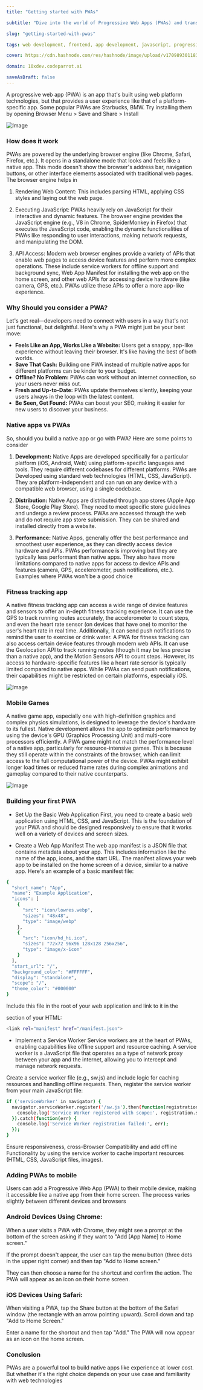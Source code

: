 ```yaml
---
title: "Getting started with PWAs"

subtitle: "Dive into the world of Progressive Web Apps (PWAs) and transform your web development skills. This guide covers the key steps to create fast, engaging, and reliable applications that work like native apps"

slug: "getting-started-with-pwas"

tags: web development, frontend, app development, javascript, progressive web apps, web apps, pwa

cover: https://cdn.hashnode.com/res/hashnode/image/upload/v1709893011830/OqSLFz8m-.avif?auto=format

domain: 10xdev.codeparrot.ai

saveAsDraft: false
---
```


A progressive web app (PWA) is an app that's built using web platform technologies, but that provides a user experience like that of a platform-specific app. Some popular PWAs are Starbucks, BMW.
Try installing them by opening Browser Menu > Save and Share > Install

![Image](https://cdn.hashnode.com/res/hashnode/image/upload/v1709893121859/rX2S_KqJx.avif?auto=format)

### How does it work

PWAs are powered by the underlying browser engine (like Chrome, Safari, Firefox, etc.). It opens in a standalone mode that looks and feels like a native app. This mode doesn't show the browser's address bar, navigation buttons, or other interface elements associated with traditional web pages. The browser engine helps in

1. Rendering Web Content: This includes parsing HTML, applying CSS styles and laying out the web page.

2. Executing JavaScript: PWAs heavily rely on JavaScript for their interactive and dynamic features. The browser engine provides the JavaScript engine (e.g., V8 in Chrome, SpiderMonkey in Firefox) that executes the JavaScript code, enabling the dynamic functionalities of PWAs like responding to user interactions, making network requests, and manipulating the DOM.

3. API Access: Modern web browser engines provide a variety of APIs that enable web pages to access device features and perform more complex operations. These include service workers for offline support and background sync, Web App Manifest for installing the web app on the home screen, and other web APIs for accessing device hardware (like camera, GPS, etc.). PWAs utilize these APIs to offer a more app-like experience.

### Why Should you consider a PWA?

Let's get real—developers need to connect with users in a way that's not just functional, but delightful. Here's why a PWA might just be your best move:

- **Feels Like an App, Works Like a Website:** Users get a snappy, app-like experience without leaving their browser. It's like having the best of both worlds.
- **Save That Cash:** Building one PWA instead of multiple native apps for different platforms can be kinder to your budget.
- **Offline? No Problem:** PWAs can work without an internet connection, so your users never miss out.
- **Fresh and Up-to-Date:** PWAs update themselves silently, keeping your users always in the loop with the latest content.
- **Be Seen, Get Found:** PWAs can boost your SEO, making it easier for new users to discover your business.

### Native apps vs PWAs

So, should you build a native app or go with PWA? Here are some points to consider

1. **Development:** Native Apps are developed specifically for a particular platform (iOS, Android, Web) using platform-specific languages and tools. They require different codebases for different platforms. PWAs are Developed using standard web technologies (HTML, CSS, JavaScript). They are platform-independent and can run on any device with a compatible web browser, using a single codebase.

2. **Distribution:** Native Apps are distributed through app stores (Apple App Store, Google Play Store). They need to meet specific store guidelines and undergo a review process. PWAs are accessed through the web and do not require app store submission. They can be shared and installed directly from a website.

3. **Performance:** Native Apps, generally offer the best performance and smoothest user experience, as they can directly access device hardware and APIs. PWAs performance is improving but they are typically less performant than native apps. They also have more limitations compared to native apps for access to device APIs and features (camera, GPS, accelerometer, push notifications, etc.). Examples where PWAs won't be a good choice

### Fitness tracking app

A native fitness tracking app can access a wide range of device features and sensors to offer an in-depth fitness tracking experience. It can use the GPS to track running routes accurately, the accelerometer to count steps, and even the heart rate sensor (on devices that have one) to monitor the user's heart rate in real time. Additionally, it can send push notifications to remind the user to exercise or drink water. A PWA for fitness tracking can also access certain device features through modern web APIs. It can use the Geolocation API to track running routes (though it may be less precise than a native app), and the Motion Sensors API to count steps. However, its access to hardware-specific features like a heart rate sensor is typically limited compared to native apps. While PWAs can send push notifications, their capabilities might be restricted on certain platforms, especially iOS.

![Image](https://cdn.hashnode.com/res/hashnode/image/upload/v1709893369897/k3mitKEhy.jpeg?auto=format)

### Mobile Games

A native game app, especially one with high-definition graphics and complex physics simulations, is designed to leverage the device's hardware to its fullest. Native development allows the app to optimize performance by using the device's GPU (Graphics Processing Unit) and multi-core processors efficiently. A PWA game might not match the performance level of a native app, particularly for resource-intensive games. This is because they still operate within the constraints of the browser, which can limit access to the full computational power of the device. PWAs might exhibit longer load times or reduced frame rates during complex animations and gameplay compared to their native counterparts.

![Image](https://cdn.hashnode.com/res/hashnode/image/upload/v1709893431032/anOJrHFRS.avif?auto=format)

### Building your first PWA

- Set Up the Basic Web Application
First, you need to create a basic web application using HTML, CSS, and JavaScript. This is the foundation of your PWA and should be designed responsively to ensure that it works well on a variety of devices and screen sizes.

- Create a Web App Manifest
The web app manifest is a JSON file that contains metadata about your app. This includes information like the name of the app, icons, and the start URL. The manifest allows your web app to be installed on the home screen of a device, similar to a native app. Here's an example of a basic manifest file:

```bash
{
  "short_name": "App",
  "name": "Example Application",
  "icons": [
    {
      "src": "icon/lowres.webp",
      "sizes": "48x48",
      "type": "image/webp"
    },
    {
      "src": "icon/hd_hi.ico",
      "sizes": "72x72 96x96 128x128 256x256",
      "type": "image/x-icon"
    }
  ],
  "start_url": "/",
  "background_color": "#FFFFFF",
  "display": "standalone",
  "scope": "/",
  "theme_color": "#000000"
}
```

Include this file in the root of your web application and link to it in the

section of your HTML:

```bash
<link rel="manifest" href="/manifest.json">
```

- Implement a Service Worker
Service workers are at the heart of PWAs, enabling capabilities like offline support and resource caching. A service worker is a JavaScript file that operates as a type of network proxy between your app and the internet, allowing you to intercept and manage network requests.

Create a service worker file (e.g., sw.js) and include logic for caching resources and handling offline requests. Then, register the service worker from your main JavaScript file:

```bash
if ('serviceWorker' in navigator) {
  navigator.serviceWorker.register('/sw.js').then(function(registration) {
    console.log('Service Worker registered with scope:', registration.scope);
  }).catch(function(err) {
    console.log('Service Worker registration failed:', err);
  });
}
```

Ensure responsiveness, cross-Browser Compatibility and add offline Functionality by using the service worker to cache important resources (HTML, CSS, JavaScript files, images).


### Adding PWAs to mobile

Users can add a Progressive Web App (PWA) to their mobile device, making it accessible like a native app from their home screen. The process varies slightly between different devices and browsers

### Android Devices Using Chrome:
When a user visits a PWA with Chrome, they might see a prompt at the bottom of the screen asking if they want to "Add [App Name] to Home screen."

If the prompt doesn't appear, the user can tap the menu button (three dots in the upper right corner) and then tap "Add to Home screen."

They can then choose a name for the shortcut and confirm the action. The PWA will appear as an icon on their home screen.

### iOS Devices Using Safari:
When visiting a PWA, tap the Share button at the bottom of the Safari window (the rectangle with an arrow pointing upward).
Scroll down and tap "Add to Home Screen."

Enter a name for the shortcut and then tap "Add." The PWA will now appear as an icon on the home screen.

### Conclusion 

PWAs are a powerful tool to build native apps like experience at lower cost. But whether it's the right choice depends on your use case and familiarity with web technologies